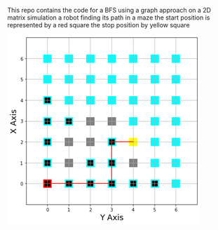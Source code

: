 This repo contains the code for a BFS using a graph approach on a 2D matrix
simulation a robot finding its path in a maze
the start position is represented by a red square
the stop position by yellow square

![Agent Found Its Path!](BFS_graph.png)
